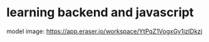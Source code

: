 # learning backend and javascript


model image: https://app.eraser.io/workspace/YtPqZ1VogxGy1jzIDkzj